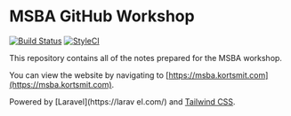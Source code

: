 # MSBA GitHub Workshop

[![Build Status](https://travis-ci.org/kortsmit/msba.svg?branch=master)](https://travis-ci.org/kortsmit/msba)
[![StyleCI](https://styleci.io/repos/116320404/shield?branch=master)](https://styleci.io/repos/116320404)

This repository contains all of the notes prepared for the MSBA workshop. 

You can view the website by navigating to [https://msba.kortsmit.com](https://msba.kortsmit.com).

Powered by [Laravel](https://larav
el.com/) and [Tailwind CSS](https://tailwindcss.com/).
